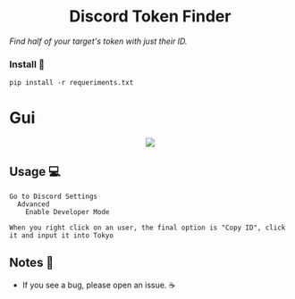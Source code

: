 <h1 align="center"> Discord Token Finder </h1
  
_Find half of your target's token with just their ID._
  
### Install 🔧
```
pip install -r requeriments.txt
```

# Gui
  <p align=center>
      <image src="https://cdn.discordapp.com/attachments/852696157737713664/853678114574827551/unknown.png"> 
  <p/>

  
## Usage 💻
```
Go to Discord Settings
  Advanced
    Enable Developer Mode

When you right click on an user, the final option is "Copy ID", click it and input it into Tokyo
```
  
## Notes 📝
* If you see a bug, please open an issue. ☕ 
